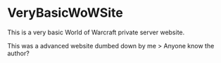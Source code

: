# VeryBasicWoWSite

This is a very basic World of Warcraft private server website.

This was a advanced website dumbed down by me > Anyone know the author?
